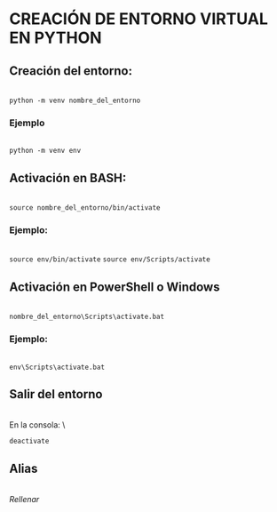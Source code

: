 # CREACIÓN DE ENTORNO VIRTUAL EN PYTHON

## Creación del entorno:
\
`python -m venv nombre_del_entorno` 


### Ejemplo
\
`python -m venv env`

## Activación en  BASH:
\
`source nombre_del_entorno/bin/activate`

### Ejemplo:
\
`source env/bin/activate`
`source env/Scripts/activate`

## Activación en PowerShell o Windows 
\
`nombre_del_entorno\Scripts\activate.bat`

### Ejemplo:
\
`env\Scripts\activate.bat`

## Salir del entorno
\
En la consola: \

`deactivate`

## Alias 
\
*Rellenar*